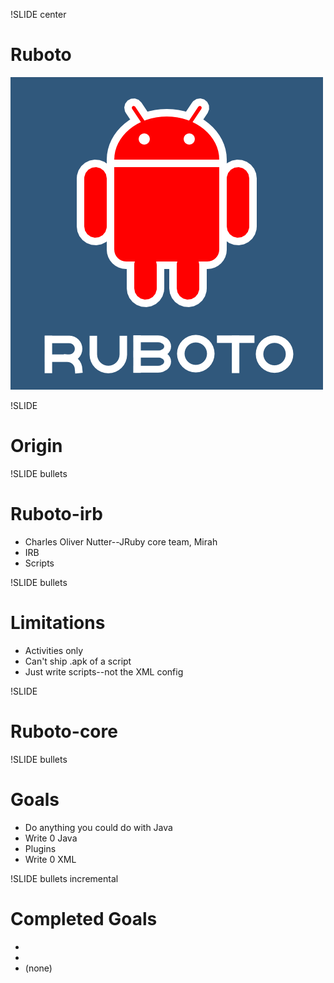 !SLIDE center
# Ruboto #

![Ruboto](ruboto.png)

!SLIDE
# Origin #

!SLIDE bullets
# Ruboto-irb #

* Charles Oliver Nutter--JRuby core team, Mirah
* IRB
* Scripts

!SLIDE bullets
# Limitations #

* Activities only
* Can't ship .apk of a script
* Just write scripts--not the XML config

!SLIDE
# Ruboto-core #

!SLIDE bullets
# Goals #

* Do anything you could do with Java
* Write 0 Java
* Plugins
* Write 0 XML

!SLIDE bullets incremental
# Completed Goals #

* 
* 
* (none)
